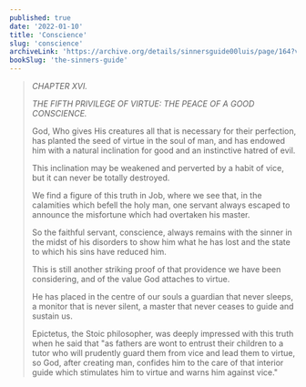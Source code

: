 ```yaml
---
published: true
date: '2022-01-10'
title: 'Conscience'
slug: 'conscience'
archiveLink: 'https://archive.org/details/sinnersguide00luis/page/164?view=theater'
bookSlug: 'the-sinners-guide'
---
```


> *CHAPTER XVI.*
> 
> *THE FIFTH PRIVILEGE OF VIRTUE: THE PEACE OF A GOOD CONSCIENCE.*
> 
> God, Who gives His creatures all that is necessary for their perfection, has planted the seed of virtue in the soul of man, and has endowed him with a natural inclination for good and an instinctive hatred of evil.
> 
> This inclination may be weakened and perverted by a habit of vice, but it can never be totally destroyed.
> 
> We find a figure of this truth in Job, where we see that, in the calamities which befell the holy man, one servant always escaped to announce the misfortune which had overtaken his master.
> 
> So the faithful servant, conscience, always remains with the sinner in the midst of his disorders to show him what he has lost and the state to which his sins have reduced him.
> 
> This is still another striking proof of that providence we have been considering, and of the value God attaches to virtue.
> 
> He has placed in the centre of our souls a guardian that never sleeps, a monitor that is never silent, a master that never ceases to guide and sustain us.
> 
> Epictetus, the Stoic philosopher, was deeply impressed with this truth when he said that "as fathers are wont to entrust their children to a tutor who will prudently guard them from vice and lead them to virtue, so God, after creating man, confides him to the care of that interior guide which stimulates him to virtue and warns him against vice."
> 
